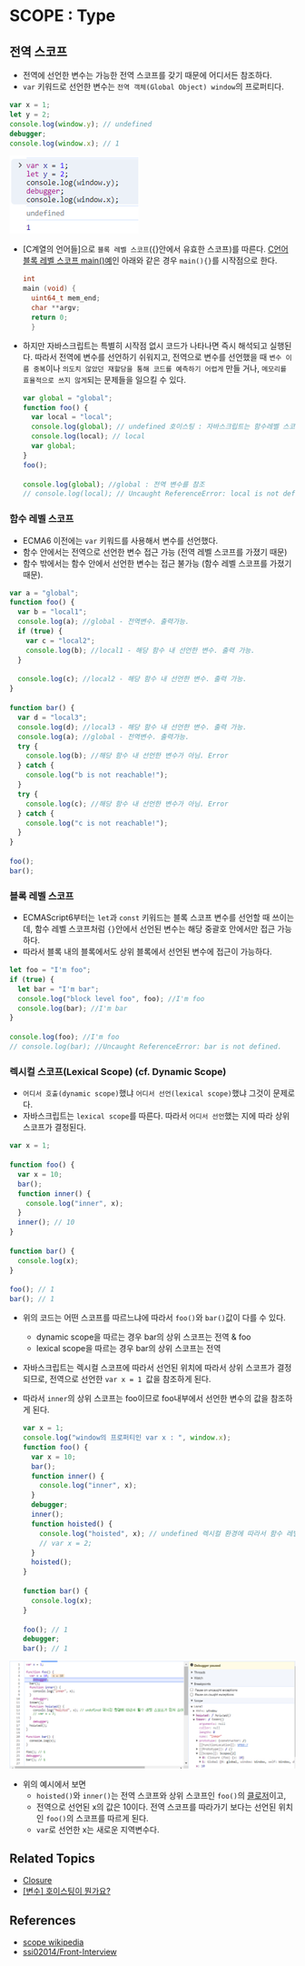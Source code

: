 # SCOPE : Type

## 전역 스코프

- 전역에 선언한 변수는 가능한 전역 스코프를 갖기 때문에 어디서든 참조하다.
- `var` 키워드로 선언한 변수는 `전역 객체(Global Object) window`의 프로퍼티다.

```js
var x = 1;
let y = 2;
console.log(window.y); // undefined
debugger;
console.log(window.x); // 1
```

![Alt text](/images/varIsWindowPropertyDebugger.png)

- [C계열의 언어들]으로 `블록 레벨 스코프`({}안에서 유효한 스코프)를 따른다. [C언어 블록 레벨 스코프 main()예](<(https://github.com/Pyotato/pintos-kaist_/blob/master/threads/init.c#L67C1-L69C14)>)인 아래와 같은 경우 `main(){}`를 시작점으로 한다.

  ```c
  int
  main (void) {
  	uint64_t mem_end;
  	char **argv;
    return 0;
    }

  ```

- 하지만 자바스크립트는 특별히 시작점 없시 코드가 나타나면 즉시 해석되고 실행된다. 따라서 전역에 변수를 선언하기 쉬워지고, 전역으로 변수를 선언했을 때 `변수 이름 중복`이나 `의도치 않았던 재할당을 통해 코드를 예측하기 어렵게` 만들 거나, `메모리를 효율적으로 쓰지 않게`되는 문제들을 일으킬 수 있다.

  ```js
  var global = "global";
  function foo() {
    var local = "local";
    console.log(global); // undefined 호이스팅 : 자바스크립트는 함수레벨 스코프를 따름
    console.log(local); // local
    var global;
  }
  foo();

  console.log(global); //global : 전역 변수를 참조
  // console.log(local); // Uncaught ReferenceError: local is not defined
  ```

### 함수 레벨 스코프

- ECMA6 이전에는 `var` 키워드를 사용해서 변수를 선언했다.
- 함수 안에서는 전역으로 선언한 변수 접근 가능 (전역 레벨 스코프를 가졌기 때문)
- 함수 밖에서는 함수 안에서 선언한 변수는 접근 불가능 (함수 레벨 스코프를 가졌기 때문).

```js
var a = "global";
function foo() {
  var b = "local1";
  console.log(a); //global - 전역변수. 출력가능.
  if (true) {
    var c = "local2";
    console.log(b); //local1 - 해당 함수 내 선언한 변수. 출력 가능.
  }

  console.log(c); //local2 - 해당 함수 내 선언한 변수. 출력 가능.
}

function bar() {
  var d = "local3";
  console.log(d); //local3 - 해당 함수 내 선언한 변수. 출력 가능.
  console.log(a); //global - 전역변수. 출력가능.
  try {
    console.log(b); //해당 함수 내 선언한 변수가 아님. Error
  } catch {
    console.log("b is not reachable!");
  }
  try {
    console.log(c); //해당 함수 내 선언한 변수가 아님. Error
  } catch {
    console.log("c is not reachable!");
  }
}

foo();
bar();
```

### 블록 레벨 스코프

- ECMAScript6부터는 `let`과 `const` 키워드는 블록 스코프 변수를 선언할 때 쓰이는데, 함수 레벨 스코프처럼 `{}`안에서 선언된 변수는 해당 중괄호 안에서만 접근 가능하다.
- 따라서 블록 내의 블록에서도 상위 블록에서 선언된 변수에 접근이 가능하다.

```js
let foo = "I'm foo";
if (true) {
  let bar = "I'm bar";
  console.log("block level foo", foo); //I'm foo
  console.log(bar); //I'm bar
}

console.log(foo); //I'm foo
// console.log(bar); //Uncaught ReferenceError: bar is not defined.
```

### 렉시컬 스코프(Lexical Scope) (cf. Dynamic Scope)

- `어디서 호출(dynamic scope)`했냐 `어디서 선언(lexical scope)`했냐 그것이 문제로다.
- 자바스크립트는 `lexical scope`를 따른다. 따라서 `어디서 선언`했는 지에 따라 상위 스코프가 결정된다.

```js
var x = 1;

function foo() {
  var x = 10;
  bar();
  function inner() {
    console.log("inner", x);
  }
  inner(); // 10
}

function bar() {
  console.log(x);
}

foo(); // 1
bar(); // 1
```

- 위의 코드는 어떤 스코프를 따르느냐에 따라서 `foo()`와 `bar()`값이 다를 수 있다.

  - dynamic scope을 따르는 경우 bar의 상위 스코프는 전역 & foo
  - lexical scope을 따르는 경우 bar의 상위 스코프는 전역

- 자바스크립트는 렉시컬 스코프에 따라서 선언된 위치에 따라서 상위 스코프가 결정되므로, 전역으로 선언한 `var x = 1 `값을 참조하게 된다.
- 따라서 `inner`의 상위 스코프는 foo이므로 foo내부에서 선언한 변수의 값을 참조하게 된다.

  ```js
  var x = 1;
  console.log("window의 프로퍼티인 var x : ", window.x);
  function foo() {
    var x = 10;
    bar();
    function inner() {
      console.log("inner", x);
    }
    debugger;
    inner();
    function hoisted() {
      console.log("hoisted", x); // undefined 렉시컬 환경에 따라서 함수 레벨 스코프가 먼저 호이스팅된 x값을 참조하게 된다.
      // var x = 2;
    }
    hoisted();
  }

  function bar() {
    console.log(x);
  }

  foo(); // 1
  debugger;
  bar(); // 1
  ```

![lexical_scope1](/images/lexical_scope1.png)

- 위의 예시에서 보면
  - `hoisted()`와 `inner()`는 전역 스코프와 상위 스코프인 `foo()`의 [클로저]()이고,
  - 전역으로 선언된 x의 값은 10이다. 전역 스코프를 따라가기 보다는 선언된 위치인 `foo()`의 스코프를 따르게 된다.
  - `var`로 선언한 x는 새로운 지역변수다.

## Related Topics

- [Closure]()
- [[변수] 호이스팅이 뭔가요?](https://github.com/Pyotato/tech_interview/blob/JS/variable/hoisting.md)

## References

- [scope wikipedia](<'https://en.wikipedia.org/wiki/Scope_(computer_science)'>)
- [ssi02014/Front-Interview](https://github.com/ssi02014/Front-Interview/blob/master/documents/JavaScript/scope.md)
